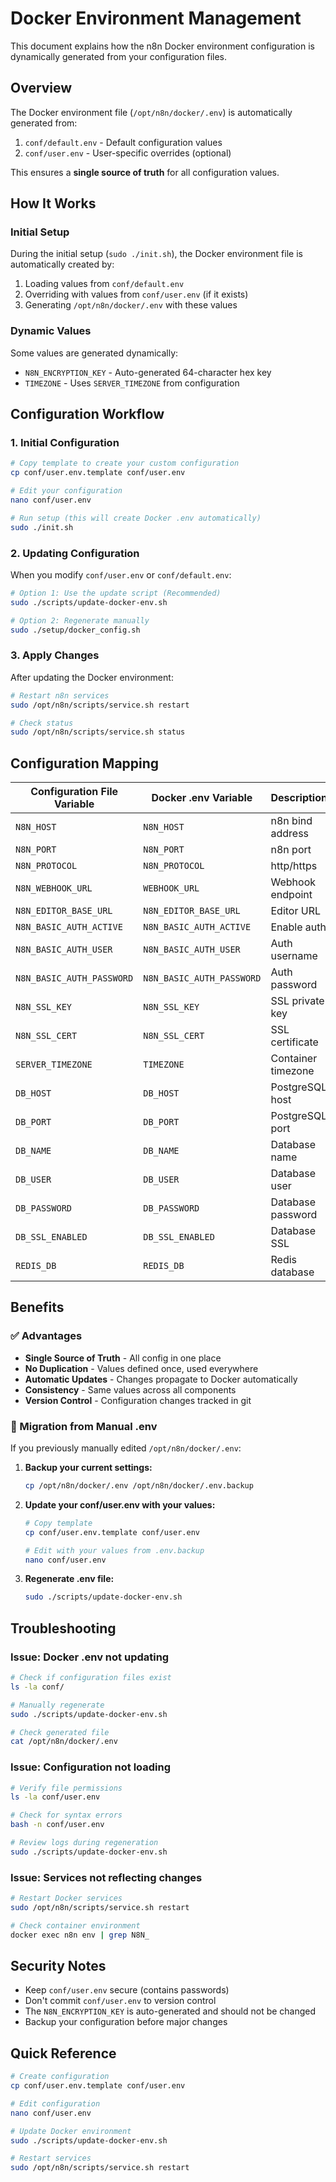 # Docker Environment Management

This document explains how the n8n Docker environment configuration is dynamically generated from your configuration files.

## Overview

The Docker environment file (`/opt/n8n/docker/.env`) is automatically generated from:
1. `conf/default.env` - Default configuration values
2. `conf/user.env` - User-specific overrides (optional)

This ensures a **single source of truth** for all configuration values.

## How It Works

### Initial Setup
During the initial setup (`sudo ./init.sh`), the Docker environment file is automatically created by:
1. Loading values from `conf/default.env`
2. Overriding with values from `conf/user.env` (if it exists)
3. Generating `/opt/n8n/docker/.env` with these values

### Dynamic Values
Some values are generated dynamically:
- `N8N_ENCRYPTION_KEY` - Auto-generated 64-character hex key
- `TIMEZONE` - Uses `SERVER_TIMEZONE` from configuration

## Configuration Workflow

### 1. Initial Configuration
```bash
# Copy template to create your custom configuration
cp conf/user.env.template conf/user.env

# Edit your configuration
nano conf/user.env

# Run setup (this will create Docker .env automatically)
sudo ./init.sh
```

### 2. Updating Configuration
When you modify `conf/user.env` or `conf/default.env`:

```bash
# Option 1: Use the update script (Recommended)
sudo ./scripts/update-docker-env.sh

# Option 2: Regenerate manually
sudo ./setup/docker_config.sh
```

### 3. Apply Changes
After updating the Docker environment:

```bash
# Restart n8n services
sudo /opt/n8n/scripts/service.sh restart

# Check status
sudo /opt/n8n/scripts/service.sh status
```

## Configuration Mapping

| Configuration File Variable | Docker .env Variable | Description |
|------------------------------|---------------------|-------------|
| `N8N_HOST` | `N8N_HOST` | n8n bind address |
| `N8N_PORT` | `N8N_PORT` | n8n port |
| `N8N_PROTOCOL` | `N8N_PROTOCOL` | http/https |
| `N8N_WEBHOOK_URL` | `WEBHOOK_URL` | Webhook endpoint |
| `N8N_EDITOR_BASE_URL` | `N8N_EDITOR_BASE_URL` | Editor URL |
| `N8N_BASIC_AUTH_ACTIVE` | `N8N_BASIC_AUTH_ACTIVE` | Enable auth |
| `N8N_BASIC_AUTH_USER` | `N8N_BASIC_AUTH_USER` | Auth username |
| `N8N_BASIC_AUTH_PASSWORD` | `N8N_BASIC_AUTH_PASSWORD` | Auth password |
| `N8N_SSL_KEY` | `N8N_SSL_KEY` | SSL private key |
| `N8N_SSL_CERT` | `N8N_SSL_CERT` | SSL certificate |
| `SERVER_TIMEZONE` | `TIMEZONE` | Container timezone |
| `DB_HOST` | `DB_HOST` | PostgreSQL host |
| `DB_PORT` | `DB_PORT` | PostgreSQL port |
| `DB_NAME` | `DB_NAME` | Database name |
| `DB_USER` | `DB_USER` | Database user |
| `DB_PASSWORD` | `DB_PASSWORD` | Database password |
| `DB_SSL_ENABLED` | `DB_SSL_ENABLED` | Database SSL |
| `REDIS_DB` | `REDIS_DB` | Redis database |

## Benefits

### ✅ Advantages
- **Single Source of Truth** - All config in one place
- **No Duplication** - Values defined once, used everywhere
- **Automatic Updates** - Changes propagate to Docker automatically
- **Consistency** - Same values across all components
- **Version Control** - Configuration changes tracked in git

### 🔄 Migration from Manual .env
If you previously manually edited `/opt/n8n/docker/.env`:

1. **Backup your current settings:**
   ```bash
   cp /opt/n8n/docker/.env /opt/n8n/docker/.env.backup
   ```

2. **Update your conf/user.env with your values:**
   ```bash
   # Copy template
   cp conf/user.env.template conf/user.env
   
   # Edit with your values from .env.backup
   nano conf/user.env
   ```

3. **Regenerate .env file:**
   ```bash
   sudo ./scripts/update-docker-env.sh
   ```

## Troubleshooting

### Issue: Docker .env not updating
```bash
# Check if configuration files exist
ls -la conf/

# Manually regenerate
sudo ./scripts/update-docker-env.sh

# Check generated file
cat /opt/n8n/docker/.env
```

### Issue: Configuration not loading
```bash
# Verify file permissions
ls -la conf/user.env

# Check for syntax errors
bash -n conf/user.env

# Review logs during regeneration
sudo ./scripts/update-docker-env.sh
```

### Issue: Services not reflecting changes
```bash
# Restart Docker services
sudo /opt/n8n/scripts/service.sh restart

# Check container environment
docker exec n8n env | grep N8N_
```

## Security Notes

- Keep `conf/user.env` secure (contains passwords)
- Don't commit `conf/user.env` to version control
- The `N8N_ENCRYPTION_KEY` is auto-generated and should not be changed
- Backup your configuration before major changes

## Quick Reference

```bash
# Create configuration
cp conf/user.env.template conf/user.env

# Edit configuration
nano conf/user.env

# Update Docker environment
sudo ./scripts/update-docker-env.sh

# Restart services
sudo /opt/n8n/scripts/service.sh restart
``` 